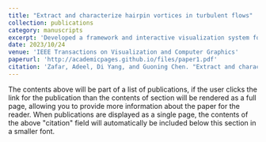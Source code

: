 ```yaml
---
title: "Extract and characterize hairpin vortices in turbulent flows"
collection: publications
category: manuscripts
excerpt: 'Developed a framework and interactive visualization system for extracting, separating, and analyzing hairpin vortices in turbulent flows using hierarchical and geometry-based methods.'
date: 2023/10/24
venue: 'IEEE Transactions on Visualization and Computer Graphics'
paperurl: 'http://academicpages.github.io/files/paper1.pdf'
citation: 'Zafar, Adeel, Di Yang, and Guoning Chen. "Extract and characterize hairpin vortices in turbulent flows." IEEE Transactions on Visualization and Computer Graphics 30.1 (2023): 716-726.'
---
```

The contents above will be part of a list of publications, if the user clicks the link for the publication than the contents of section will be rendered as a full page, allowing you to provide more information about the paper for the reader. When publications are displayed as a single page, the contents of the above "citation" field will automatically be included below this section in a smaller font.
